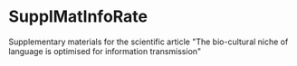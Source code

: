 # SupplMatInfoRate
Supplementary materials for the scientific article "The bio-cultural niche of language is optimised for information transmission"
